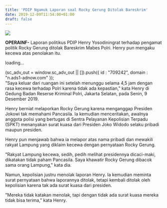 ```yaml
---
title: 'PDIP Ngamuk Laporan soal Rocky Gerung Ditolak Bareskrim'
date: 2019-12-09T11:54:00+01:00
draft: false
---
```


[![](https://1.bp.blogspot.com/-kD0RArrm73g/Xe4nl1j7jPI/AAAAAAAAGf0/ESx_TfbmN0oX8TQCP_On99XvfZYLSIvCgCLcBGAsYHQ/s320/78372826_2962316503802534_4255881633317519360_n.jpg)](https://1.bp.blogspot.com/-kD0RArrm73g/Xe4nl1j7jPI/AAAAAAAAGf0/ESx_TfbmN0oX8TQCP_On99XvfZYLSIvCgCLcBGAsYHQ/s1600/78372826_2962316503802534_4255881633317519360_n.jpg)

  
**OPERAINF-** Laporan politikus PDIP Henry Yosodiningrat terhadap pengamat politik Rocky Gerung ditolak Bareskrim Mabes Polri. Henry pun mengaku kecewa atas penolakan itu.  
  

loading...

(sc\_adv\_out = window.sc\_adv\_out || \[\]).push({ id : "709242", domain : "n.ads1-adnow.com" });  
"Saya keluar dari ruangan ini setelah menunggu selama 4,5 jam dengan rasa kecewa terhadap Polri karena tidak ada kepastian," kata Henry di Gedung Badan Reserse Kriminal Polri, Jakarta Selatan, pada Senin, 9 Desember 2019.  
  
Henry berniat melaporkan Rocky Gerung karena menganggap Presiden Jokowi tak memahami Pancasila. Ia kemudian menceritakan, awalnya anggota polisi yang bertugas di Sentra Pelayanan Kepolisian Terpadu (SPKT) menanyakan surat kuasa dari Presiden Joko Widodo selaku pribadi maupun presiden.  
  
Henry pun menjawab bahwa ia melapor atas nama pribadi dan mewakili rakyat Lampung yang diklaim kecewa dengan pernyataan Rocky Gerung.  
  
"Rakyat Lampung kecewa, sedih, pedih melihat presidennya dicaci-maki, dikatakan tidak paham Pancasila. Saya khawatir Rocky Gerung dibacok sama orang Lampung," kata dia.  
  
Namun, kepolisian justru menolak laporan Henry. Ia kemudian meminta surat pernyataan bahwa laporannya ditolak, tetapi kembali ditolak oleh kepolisian karena tak ada surat kuasa dari presiden.  
  
"Mereka tidak katakan menolak, tapi dengan tidak ada surat kuasa mereka tidak bisa terima," kata Henry.